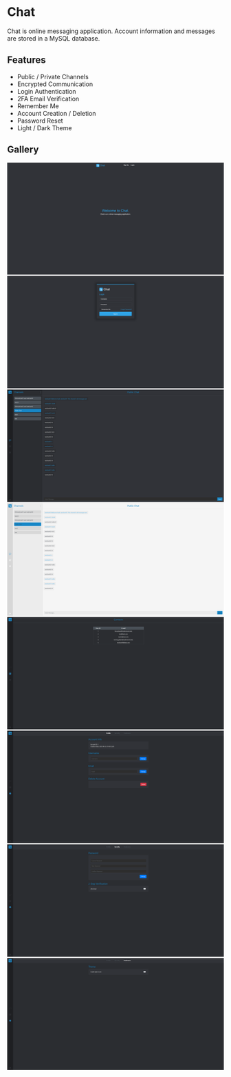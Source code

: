 # Chat

Chat is online messaging application. Account information and messages are stored in a MySQL database.

## Features
- Public / Private Channels
- Encrypted Communication
- Login Authentication
- 2FA Email Verification
- Remember Me
- Account Creation / Deletion
- Password Reset
- Light / Dark Theme

## Gallery
![Alt Text](images/0-home.png)
![Alt Text](images/1-login.png)
![Alt Text](images/2-chat.png)
![Alt Text](images/3-chat_light.png)
![Alt Text](images/4-contacts.png)
![Alt Text](images/5-profile.png)
![Alt Text](images/6-security.png)
![Alt Text](images/7-preference.png)




